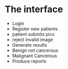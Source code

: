 # The interface
* Login
* Register new patients
 * patient submits pics 
 * reject invalid image
* Generate results
 * Benign not cancerous
 * Malignant Cancerous
* Produce reports
